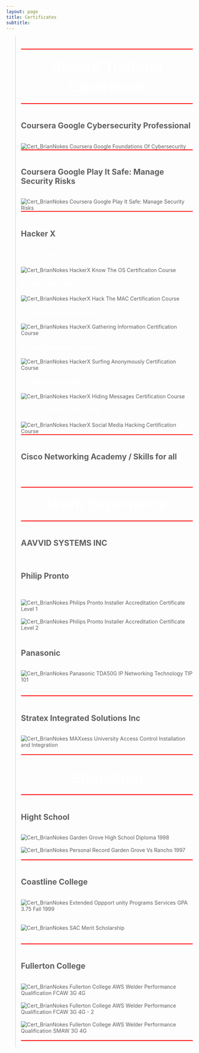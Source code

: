 ```yaml
---
layout: page
title: Certificates
subtitle:
---
```


<blockquote>
<br>
<br>
<span style="display:block; background-color:red; width:100%; height:2px;"></span>
<br>

<span> 
<p dir="ltr" style="line-height:1.38;margin-top:0pt;margin-bottom:0pt;text-align:center">
<span style="font-size:30pt;font-family:Arial;color:#FFFFFF;background-color:transparent;font-weight:700;font-style:normal;font-variant:normal;text-decoration:none;vertical-align:baseline;white-space:pre;white-space:pre-wrap">Recent Training Experience</span> 
</p> 
</span>

<br>
<span style="display:block; background-color:red; width:100%; height:2px;"></span>
<br>

<h2>Coursera Google Cybersecurity Professional</h2>
<br>
  <img src="{{ 'assets/img/Cert_BrianNokesCourseraGoogleFoundationsOfCybersecurity.png' | relative_url }}" alt="Cert_BrianNokes Coursera Google Foundations Of Cybersecurity" />
  
<br>
<span style="display:block; background-color:red; width:100%; height:2px;"></span>
<br>
<h2>Coursera Google Play It Safe: Manage Security Risks</h2>
<br>
  <img src="{{ 'assets/img/Cert_BrianNokesCourseraGooglePlayItSafe-ManageSecurityRisks.png' | relative_url }}" alt="Cert_BrianNokes Coursera Google Play It Safe: Manage Security Risks" />

<br>
<span style="display:block; background-color:red; width:100%; height:2px;"></span>
<br>

<h2>Hacker X</h2>

<br>
<span>
<p dir="ltr" style="line-height:1.38;margin-top:0pt;margin-bottom:0pt;text-align:left">
<span style="font-size:14pt;font-family:Arial;color:#FFFFFF;background-color:transparent;font-weight:700;font-style:normal;font-variant:normal;text-decoration:none;vertical-align:baseline;white-space:pre;white-space:pre-wrap">1. Know the OS</span>
</p> 
</span>
<br>
  <img src="{{ 'assets/img/Cert_BrianNokesHackerX-KnowTheOS-CertificationCourse.png' | relative_url }}" alt="Cert_BrianNokes HackerX Know The OS Certification Course" />

<br>

<br>
<span> 
<p dir="ltr" style="line-height:1.38;margin-top:0pt;margin-bottom:0pt;text-align:left">
<span style="font-size:14pt;font-family:Arial;color:#FFFFFF;background-color:transparent;font-weight:700;font-style:normal;font-variant:normal;text-decoration:none;vertical-align:baseline;white-space:pre;white-space:pre-wrap">2. Hack the MAC</span> 
</p> 
</span>
<br>
  <img src="{{ 'assets/img/Cert_BrianNokesHackerX-HackTheMAC-CertificationCourse.png' | relative_url }}" alt="Cert_BrianNokes HackerX Hack The MAC Certification Course" />

<br>

<br>
<span> 
<p dir="ltr" style="line-height:1.38;margin-top:0pt;margin-bottom:0pt;text-align:left">
<span style="font-size:14pt;font-family:Arial;color:#FFFFFF;background-color:transparent;font-weight:700;font-style:normal;font-variant:normal;text-decoration:none;vertical-align:baseline;white-space:pre;white-space:pre-wrap">3. Gathering Information</span> 
</p> 
</span>
<br>
  <img src="{{ 'assets/img/Cert_BrianNokesHackerX-GatheringInformationCertificationCourse.png' | relative_url }}" alt="Cert_BrianNokes HackerX Gathering Information Certification Course" />

<br>

<br>
<span> 
<p dir="ltr" style="line-height:1.38;margin-top:0pt;margin-bottom:0pt;text-align:left">
<span style="font-size:14pt;font-family:Arial;color:#FFFFFF;background-color:transparent;font-weight:700;font-style:normal;font-variant:normal;text-decoration:none;vertical-align:baseline;white-space:pre;white-space:pre-wrap">4. Surfing Anonymously</span> 
</p> 
</span>
<br>
  <img src="{{ 'assets/img/Cert_BrianNokesHackerX-SurfingAnonymouslyCertificationCourse.png' | relative_url }}" alt="Cert_BrianNokes HackerX Surfing Anonymously Certification Course" />

<br>

<br>
<span> 
<p dir="ltr" style="line-height:1.38;margin-top:0pt;margin-bottom:0pt;text-align:left">
<span style="font-size:14pt;font-family:Arial;color:#FFFFFF;background-color:transparent;font-weight:700;font-style:normal;font-variant:normal;text-decoration:none;vertical-align:baseline;white-space:pre;white-space:pre-wrap">5. Hiding Messages</span> 
</p> 
</span>
<br>
  <img src="{{ 'assets/img/Cert_BrianNokesHackerX-HidingMessagesCertificationCourse.png' | relative_url }}" alt="Cert_BrianNokes HackerX Hiding Messages Certification Course" />
<br>
<br>
<span> 
<p dir="ltr" style="line-height:1.38;margin-top:0pt;margin-bottom:0pt;text-align:left"><span style="font-size:14pt;font-family:Arial;color:#FFFFFF;background-color:transparent;font-weight:700;font-style:normal;font-variant:normal;text-decoration:none;vertical-align:baseline;white-space:pre;white-space:pre-wrap">6. Social Media Hacking</span> 
</p> 
</span>
<br>
  <img src="{{ 'assets/img/Cert_BrianNokesHackerX-SocialMediaHackingCertificationCourse.png' | relative_url }}" alt="Cert_BrianNokes HackerX Social Media Hacking Certification Course" />
<br>
<span style="display:block; background-color:red; width:100%; height:2px;"></span>
<br>

<h2>Cisco Networking Academy / Skills for all</h2>
<br><br>

<br>
<span style="display:block; background-color:red; width:100%; height:2px;"></span>
<br>
 <span> 
<p dir="ltr" style="line-height:1.38;margin-top:0pt;margin-bottom:0pt;text-align:center">
<span style="font-size:30pt;font-family:Arial;color:#FFFFFF;background-color:transparent;font-weight:700;font-style:normal;font-variant:normal;text-decoration:none;vertical-align:baseline;white-space:pre;white-space:pre-wrap">Work Experience</span> 
</p> 
</span>
<br>
<span style="display:block; background-color:red; width:100%; height:2px;"></span>
<br>

<h2>AAVVID SYSTEMS INC</h2>
<br>

<h2>Philip Pronto</h2>
<br>
<br>
  <img src="{{ 'assets/img/Cert_BrianNokesPhilipsProntoInstallerAccreditationCertificateLevel1.PNG' | relative_url }}" alt="Cert_BrianNokes Philips Pronto Installer Accreditation Certificate Level 1" />
<br>
<br>
  <img src="{{ 'assets/img/Cert_BrianNokesPhilipsProntoInstallerAccreditationCertificateLevel2.PNG' | relative_url }}" alt="Cert_BrianNokes Philips Pronto Installer Accreditation Certificate Level 2" />
<br>
<br>
<h2>Panasonic</h2>
<br>
  <img src="{{ 'assets/img/Cert_BrianNokes_PanasonicTDA50G_IP_NetworkingTechnologyTIP101.PNG' | relative_url }}" alt="Cert_BrianNokes Panasonic TDA50G IP Networking Technology TIP 101" />
<br>
<br>
<br>
<span style="display:block; background-color:red; width:100%; height:2px;"></span>
<br>

<h2>Stratex Integrated Solutions Inc</h2>

<br>
  <img src="{{ 'assets/img/Cert_BrianNokesMAXxessUniversityAccessControlInstallation-and-Integration.jpg' | relative_url }}" alt="Cert_BrianNokes MAXxess University Access Control Installation and Integration" />
<br>
<br>
<span style="display:block; background-color:red; width:100%; height:2px;"></span>
<br>
<br>
<span> 
<p dir="ltr" style="line-height:1.38;margin-top:0pt;margin-bottom:0pt;text-align:center"><span style="font-size:30pt;font-family:Arial;color:#FFFFFF;background-color:transparent;font-weight:700;font-style:normal;font-variant:normal;text-decoration:none;vertical-align:baseline;white-space:pre;white-space:pre-wrap">Education</span> 
</p> 
</span>
<br>
<span style="display:block; background-color:red; width:100%; height:2px;"></span>
<br>

<h2>Hight School</h2>
<br>
  <img src="{{ 'assets/img/Cert_BrianNokes_GardenGroveHighSchoolDiploma1998.jpg' | relative_url }}" alt="Cert_BrianNokes Garden Grove High School Diploma 1998" />
<br>
<br>
  <img src="{{ 'assets/img/Cert_BrianNokes_PersonalRecordGardenGroveVsRancho1997.jpg' | relative_url }}" alt="Cert_BrianNokes Personal Record Garden Grove Vs Rancho 1997" />
<br>
<br>
<span style="display:block; background-color:red; width:100%; height:2px;"></span>
<br>

<h2>Coastline College</h2>
<br>
  <img src="{{ 'assets/img/Cert_BrianNokes_ExtendedOppportunityProgramsServicesGPA3-75_Fall1999_May-8-2000.jpg' | relative_url }}" alt="Cert_BrianNokes Extended Oppport unity Programs Services GPA 3.75 Fall 1999" />
<br>
<br>
<br>
  <img src="{{ 'assets/img/Cert_BrianNokes_SAC_MeritScholarshipMay-4-2000.jpg' | relative_url }}" alt="Cert_BrianNokes SAC Merit Scholarship" />
<br>
<br>

<br>
<span style="display:block; background-color:red; width:100%; height:2px;"></span>
<br>

<h2>Fullerton College</h2>
<br>
  <img src="{{ 'assets/img/Cert_BrianNokesFullertonCollegeAWS_WelderPerformanceQualificationFCAW3G4G.jpg' | relative_url }}" alt="Cert_BrianNokes Fullerton College AWS Welder Performance Qualification FCAW 3G 4G" />
<br>
<br>
  <img src="{{ 'assets/img/Cert_BrianNokesFullertonCollegeAWS_WelderPerformanceQualificationFCAW3G4G-2.jpg' | relative_url }}" alt="Cert_BrianNokes Fullerton College AWS Welder Performance Qualification FCAW 3G 4G - 2" />
<br>
<br>
  <img src="{{ 'assets/img/Cert_BrianNokesFullertonCollegeAWS_WelderPerformanceQualificationSMAW3G4G.jpg' | relative_url }}" alt="Cert_BrianNokes Fullerton College AWS Welder Performance Qualification SMAW 3G 4G" />
<br>
<br>
<span style="display:block; background-color:red; width:100%; height:2px;"></span>
<br>

</blockquote>
